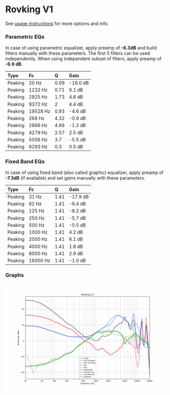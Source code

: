 # Rovking V1
See [usage instructions](https://github.com/jaakkopasanen/AutoEq#usage) for more options and info.

### Parametric EQs
In case of using parametric equalizer, apply preamp of **-6.3dB** and build filters manually
with these parameters. The first 5 filters can be used independently.
When using independent subset of filters, apply preamp of **-6.9 dB**.

| Type    | Fc       |    Q | Gain     |
|:--------|:---------|:-----|:---------|
| Peaking | 20 Hz    | 0.09 | -16.0 dB |
| Peaking | 1232 Hz  | 0.71 | 6.1 dB   |
| Peaking | 2925 Hz  | 1.73 | 4.6 dB   |
| Peaking | 9372 Hz  | 2    | 4.4 dB   |
| Peaking | 19528 Hz | 0.93 | -4.6 dB  |
| Peaking | 268 Hz   | 4.32 | -0.9 dB  |
| Peaking | 2866 Hz  | 4.66 | -1.2 dB  |
| Peaking | 4279 Hz  | 2.57 | 2.5 dB   |
| Peaking | 5006 Hz  | 3.7  | -5.5 dB  |
| Peaking | 6293 Hz  | 0.3  | 0.5 dB   |

### Fixed Band EQs
In case of using fixed band (also called graphic) equalizer, apply preamp of **-7.3dB**
(if available) and set gains manually with these parameters.

| Type    | Fc       |    Q | Gain     |
|:--------|:---------|:-----|:---------|
| Peaking | 31 Hz    | 1.41 | -17.9 dB |
| Peaking | 62 Hz    | 1.41 | -9.4 dB  |
| Peaking | 125 Hz   | 1.41 | -8.2 dB  |
| Peaking | 250 Hz   | 1.41 | -5.7 dB  |
| Peaking | 500 Hz   | 1.41 | -0.5 dB  |
| Peaking | 1000 Hz  | 1.41 | 4.2 dB   |
| Peaking | 2000 Hz  | 1.41 | 6.1 dB   |
| Peaking | 4000 Hz  | 1.41 | 1.8 dB   |
| Peaking | 8000 Hz  | 1.41 | 2.9 dB   |
| Peaking | 16000 Hz | 1.41 | -1.0 dB  |

### Graphs
![](./Rovking%20V1.png)